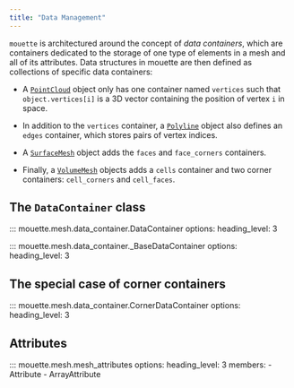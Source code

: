 ```yaml
---
title: "Data Management"
---
```


`mouette` is architectured around the concept of _data containers_, which are containers dedicated to the storage of one type of elements in a mesh and all of its attributes. Data structures in mouette are then defined as collections of specific data containers:

- A [`PointCloud`](./PointClouds.md) object only has one container named `vertices` such that `object.vertices[i]` is a 3D vector containing the position of vertex `i` in space.

- In addition to the `vertices` container, a [`Polyline`](./PolyLines.md) object also defines an `edges` container, which stores pairs of vertex indices.

- A [`SurfaceMesh`](./SurfaceMeshes.md) object adds the `faces` and `face_corners` containers.

- Finally, a [`VolumeMesh`](./VolumeMeshes.md) objects adds a `cells` container and two corner containers: `cell_corners` and `cell_faces`.


## The `DataContainer` class

::: mouette.mesh.data_container.DataContainer
    options:
      heading_level: 3

::: mouette.mesh.data_container._BaseDataContainer
    options:
      heading_level: 3
      
## The special case of corner containers

::: mouette.mesh.data_container.CornerDataContainer
    options:
      heading_level: 3

## Attributes

::: mouette.mesh.mesh_attributes
    options:
      heading_level: 3
      members:
        - Attribute
        - ArrayAttribute